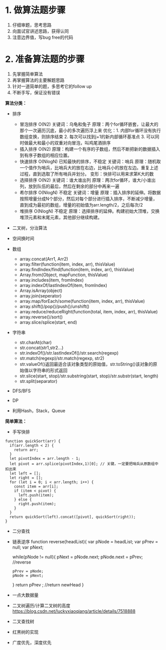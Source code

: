 # 1. 做算法题步骤
1. 仔细审题，思考思路
2. 向面试官讲述思路，获得认同
3. 注意边界值，写bug free的代码

# 2. 准备算法题的步骤
1. 先掌握简单算法
2. 再掌握算法的主要解题思路
3. 针对一道简单的题，多思考它的follow up
4. 不断手写，保证没有错误

**算法分类：**
* 排序
  * 冒泡排序 O(N2)
  关键词：乌龟和兔子
  原理：两个for循环嵌套，让最大的那个一次遍历沉底，最小的多次遍历浮上来
  优化：1. 内部for循环没有执行数组变换，则排序结束
       2. 每次可以找到j+1的新内部循环基准点
       3. 可以同时做最大和最小的双重对向冒泡，叫鸡尾酒排序
  * 插入排序 O(N2)
  原理：构建一个有序的子数组，然后不断把新的数据插入到有序子数组的相应位置。
  * 快速排序 O(NlogN) 已知最快的排序，不稳定
  关键词：哨兵
  原理：随机取一个值作为哨兵，比哨兵大的放在右边，比哨兵小的放在左边。重复上述过程，直到选取了所有哨兵并划分。
  变形：快排可以用来求第K大的数
  * 选择排序 O(N2)
  关键词：谁大谁出列
  原理：两次for循环，谁大/小谁出列，放到队伍的最后，然后在剩余的部分中再来一遍
  * 希尔排序 O(NlogN) 不稳定
  关键词：增量
  原理：插入排序的延伸。将数据按照增量分成N个部分，然后对每个部分进行插入排序，不断减少增量，直到成为最初的数组，增量的初始值为arr.length/2，之后每次/2
  * 堆排序 O(NlogN) 不稳定
  原理：选择排序的延伸。构建初始大顶堆，交换堆顶元素和末尾元素，其他部分继续构建。


* 二叉树，分治算法
* 空间换时间
* 数组
  * array.concat(Arr1, Arr2)
  * array.filter(function(item, index, arr), thisValue)
  * array.findIndex/find(function(item, index, arr), thisValue)
  * Array.from(Object, mapFunction, thisValue)
  * array.includes(item, fromIndex)
  * array.indexOf/lastIndexOf(item, fromIndex)
  * Array.isArray(object)
  * array.join(seperator)
  * array.map/forEach/some(function(item, index, arr), thisValue)
  * array.shift()/pop()/push()/unshift()
  * array.reduce/reduceRight(function(total, item, index, arr), thisValue)
  * array.reverse()/sort()
  * array.slice/splice(start, end)


* 字符串
  * str.charAt(char)
  * str.concat(str1,str2...)
  * str.indexOf()/str.lastIndexOf()/str.search(regexp)
  * str.match(regexp)/str.match(regexp, str2)
  * str.valueOf()返回最适合该对象类型的原始值，str.toString()该对象的原始值以字符串的形式返回
  * str.slice(start, stop)/str.substring(start, stop)/str.substr(start, length)
  * str.split(separator)
* DFS/BFS
* DP
* 利用Hash，Stack，Queue

**简单算法：**
* 手写快排
```
function quickSort(arr) {
  if(arr.length < 2) {
    return arr;
  }
  let pivotIndex = arr.length - 1; 
  let pivot = arr.splice(pivotIndex,1)[0]; // 关键，一定要把哨兵从原数组中扣出来
  let left = [];
  let right = [];
  for (let i = 0; i < arr.length; i++) {
    const item = arr[i];
    if (item < pivot) {
      left.push(item);
    } else {
      right.push(item);
    }
  }
  return quickSort(left).concat([pivot], quickSort(right));
}
```
* 二分查找
* 链表逆序
function reverse(headList){
  var pNode = headList;
  var pPrev = null;
  var pNext;

  while(pNode != null){
      pNext = pNode.next;
      pNode.next = pPrev; //reverse

      pPrev = pNode;
      pNode = pNext;
  }
  return pPrev ;  //return newHead
}
* 一点大数据量

* 二叉树遍历/计算二叉树的高度
https://blog.csdn.net/luckyxiaoqiang/article/details/7518888
* 二叉查找树

* 红黑树的实现
* 广度优先，深度优先
